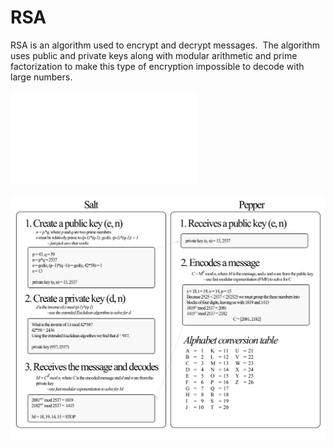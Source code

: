 # RSA
RSA is an algorithm used to encrypt and decrypt messages.  The algorithm uses public and private keys along with modular arithmetic and prime factorization to make this type of encryption impossible to decode with large numbers. 

![RSA INFO](RSA.pdf)

![RSA INFO](RSA.png)
